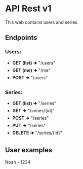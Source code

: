 # API Rest v1

This web contains users and series.

## Endpoints
### Users:
- **GET (list)** 🠊 "/users"
- **GET (me)** 🠊 "/me"
- **POST** 🠊 "/users"

### Series:
- **GET (list)** 🠊 "/series"
- **GET** 🠊 "/series/{id}"
- **POST** 🠊 "/series"
- **PUT** 🠊 "/series"
- **DELETE** 🠊 "/series/{id}"

## User examples
Noah - 1234
